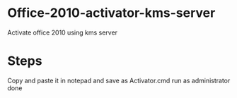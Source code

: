 # Office-2010-activator-kms-server
Activate office 2010 using kms server
# Steps
Copy and paste it in notepad and save as Activator.cmd
run as administrator
done
